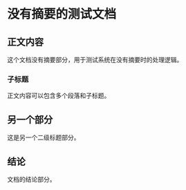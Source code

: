# 没有摘要的测试文档

## 正文内容

这个文档没有摘要部分，用于测试系统在没有摘要时的处理逻辑。

### 子标题

正文内容可以包含多个段落和子标题。

## 另一个部分

这是另一个二级标题部分。

## 结论

文档的结论部分。




